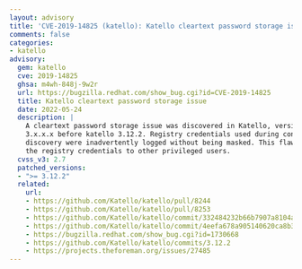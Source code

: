 ```yaml
---
layout: advisory
title: 'CVE-2019-14825 (katello): Katello cleartext password storage issue'
comments: false
categories:
- katello
advisory:
  gem: katello
  cve: 2019-14825
  ghsa: m4wh-848j-9w2r
  url: https://bugzilla.redhat.com/show_bug.cgi?id=CVE-2019-14825
  title: Katello cleartext password storage issue
  date: 2022-05-24
  description: |
    A cleartext password storage issue was discovered in Katello, versions
    3.x.x.x before katello 3.12.2. Registry credentials used during container image
    discovery were inadvertently logged without being masked. This flaw could expose
    the registry credentials to other privileged users.
  cvss_v3: 2.7
  patched_versions:
  - ">= 3.12.2"
  related:
    url:
    - https://github.com/Katello/katello/pull/8244
    - https://github.com/Katello/katello/pull/8253
    - https://github.com/Katello/katello/commit/332484232b66b7907a8104a19ea97eb697b75c79
    - https://github.com/Katello/katello/commit/4eefa678a905140620ca8b390d48fe318d36e4ea
    - https://bugzilla.redhat.com/show_bug.cgi?id=1730668
    - https://github.com/Katello/katello/commits/3.12.2
    - https://projects.theforeman.org/issues/27485
---
```

